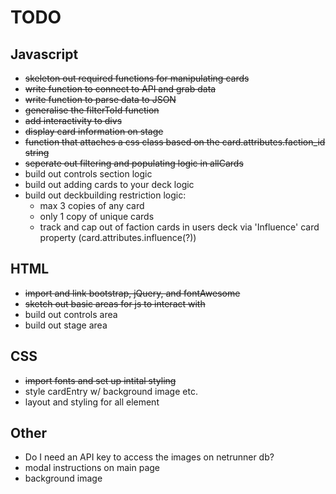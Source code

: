 # TODO

## Javascript

- ~~skeleton out required functions for manipulating cards~~
- ~~write function to connect to API and grab data~~
- ~~write  function to parse data to JSON~~
- ~~generalise the filterToId function~~
- ~~add interactivity to divs~~
- ~~display card information on stage~~
- ~~function that attaches a css class based on the card.attributes.faction_id string~~
- ~~seperate out filtering and populating logic in allCards~~
- build out controls section logic
- build out adding cards to your deck logic
- build out deckbuilding restriction logic:
  - max 3 copies of any card
  - only 1 copy of unique cards
  - track and cap out of faction cards in users deck via 'Influence' card property (card.attributes.influence(?))

## HTML

- ~~import and link bootstrap, jQuery, and fontAwesome~~
- ~~sketch out basic areas for js to interact with~~
- build out controls area
- build out stage area

## CSS

- ~~import fonts and set up intital styling~~
- style cardEntry w/ background image etc.
- layout and styling for all element  

## Other

- Do I need an API key to access the images on netrunner db?
- modal instructions on main page
- background image